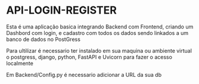 # API-LOGIN-REGISTER
Esta é uma aplicação basica integrando Backend com Frontend, criando um Dashbord com login, e cadastro com todos os dados sendo linkados a um banco de dados no PostGress

Para ultilizar é necessario ter instalado em sua maquina ou ambiente virtual o postgress, django, python, FastAPI e Uvicorn para fazer o acesso localmente

Em Backend/Config.py é necessario adicionar a URL da sua db
